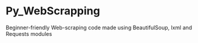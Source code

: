 # Py_WebScrapping
Beginner-friendly Web-scraping code made using BeautifulSoup, lxml and Requests modules
